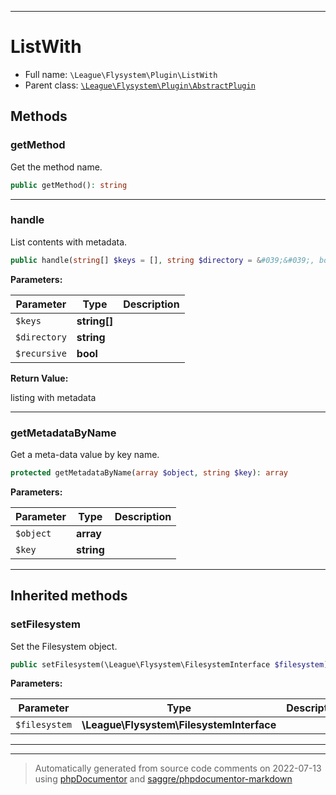 ***

# ListWith





* Full name: `\League\Flysystem\Plugin\ListWith`
* Parent class: [`\League\Flysystem\Plugin\AbstractPlugin`](./AbstractPlugin.md)




## Methods


### getMethod

Get the method name.

```php
public getMethod(): string
```











***

### handle

List contents with metadata.

```php
public handle(string[] $keys = [], string $directory = &#039;&#039;, bool $recursive = false): array
```








**Parameters:**

| Parameter | Type | Description |
|-----------|------|-------------|
| `$keys` | **string[]** |  |
| `$directory` | **string** |  |
| `$recursive` | **bool** |  |


**Return Value:**

listing with metadata



***

### getMetadataByName

Get a meta-data value by key name.

```php
protected getMetadataByName(array $object, string $key): array
```








**Parameters:**

| Parameter | Type | Description |
|-----------|------|-------------|
| `$object` | **array** |  |
| `$key` | **string** |  |




***


## Inherited methods


### setFilesystem

Set the Filesystem object.

```php
public setFilesystem(\League\Flysystem\FilesystemInterface $filesystem): mixed
```








**Parameters:**

| Parameter | Type | Description |
|-----------|------|-------------|
| `$filesystem` | **\League\Flysystem\FilesystemInterface** |  |




***


***
> Automatically generated from source code comments on 2022-07-13 using [phpDocumentor](http://www.phpdoc.org/) and [saggre/phpdocumentor-markdown](https://github.com/Saggre/phpDocumentor-markdown)
